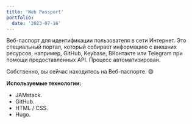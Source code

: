 ```yaml
---
title: 'Web Passport'
portfolio:
  date: '2023-07-16'
---
```


Веб-паспорт для идентификации пользователя в сети Интернет. Это специальный портал, который собирает информацию с внешних ресурсов, например, GitHub, Keybase, ВКонтакте или Telegram при помощи предоставленных API. Процесс автоматизирован.

Собственно, вы сейчас находитесь на Веб-паспорте. :smile:

<!--more-->

**Используемые технологии:**

- JAMstack.
- GitHub.
- HTML / CSS.
- Hugo.
